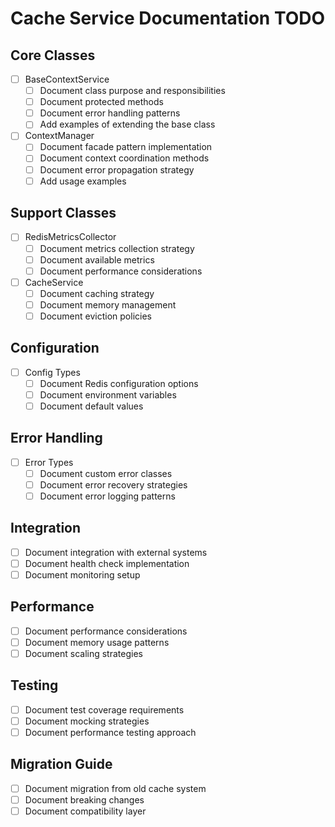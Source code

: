 # Cache Service Documentation TODO

## Core Classes
- [ ] BaseContextService
  - [ ] Document class purpose and responsibilities
  - [ ] Document protected methods
  - [ ] Document error handling patterns
  - [ ] Add examples of extending the base class

- [ ] ContextManager
  - [ ] Document facade pattern implementation
  - [ ] Document context coordination methods
  - [ ] Document error propagation strategy
  - [ ] Add usage examples

## Support Classes
- [ ] RedisMetricsCollector
  - [ ] Document metrics collection strategy
  - [ ] Document available metrics
  - [ ] Document performance considerations

- [ ] CacheService
  - [ ] Document caching strategy
  - [ ] Document memory management
  - [ ] Document eviction policies

## Configuration
- [ ] Config Types
  - [ ] Document Redis configuration options
  - [ ] Document environment variables
  - [ ] Document default values

## Error Handling
- [ ] Error Types
  - [ ] Document custom error classes
  - [ ] Document error recovery strategies
  - [ ] Document error logging patterns

## Integration
- [ ] Document integration with external systems
- [ ] Document health check implementation
- [ ] Document monitoring setup

## Performance
- [ ] Document performance considerations
- [ ] Document memory usage patterns
- [ ] Document scaling strategies

## Testing
- [ ] Document test coverage requirements
- [ ] Document mocking strategies
- [ ] Document performance testing approach

## Migration Guide
- [ ] Document migration from old cache system
- [ ] Document breaking changes
- [ ] Document compatibility layer

